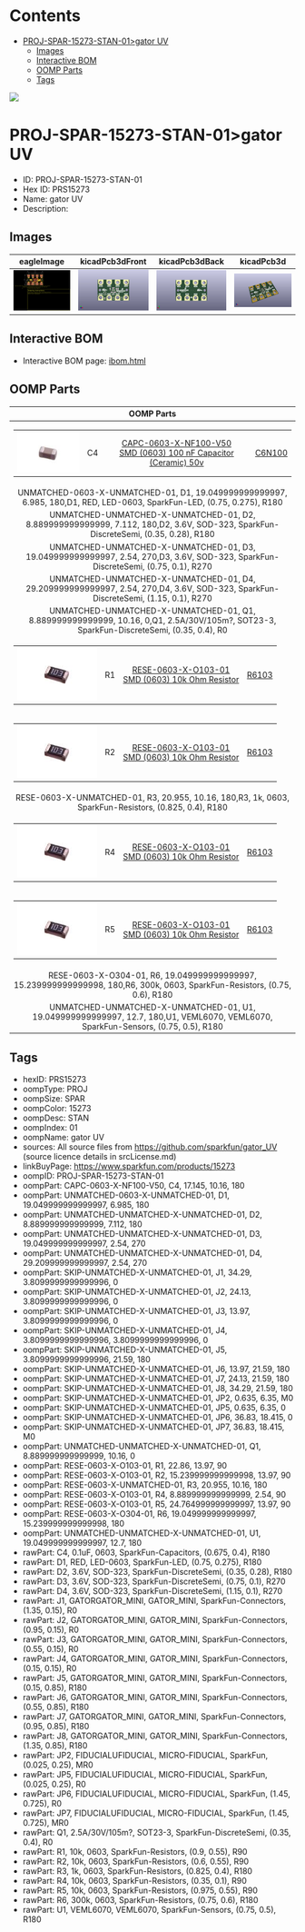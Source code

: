 



Contents
========

* [PROJ-SPAR-15273-STAN-01>gator UV](#proj-spar-15273-stan-01gator-uv)
	* [Images](#images)
	* [Interactive BOM](#interactive-bom)
	* [OOMP Parts](#oomp-parts)
	* [Tags](#tags)
  
![][im]
# PROJ-SPAR-15273-STAN-01>gator UV

- ID: PROJ-SPAR-15273-STAN-01
- Hex ID: PRS15273
- Name: gator UV
- Description: 

## Images
  
  

|eagleImage|kicadPcb3dFront|kicadPcb3dBack|kicadPcb3d|
| :---: | :---: | :---: | :---: |
|[![eagleImage](eagleImage_140.png)](eagleImage_600.png)|[![kicadPcb3dFront](kicadPcb3dFront_140.png)](kicadPcb3dFront_600.png)|[![kicadPcb3dBack](kicadPcb3dBack_140.png)](kicadPcb3dBack_600.png)|[![kicadPcb3d](kicadPcb3d_140.png)](kicadPcb3d_600.png)|

## Interactive BOM

- Interactive BOM page: [ibom.html](kicad/bom/ibom.html)

## OOMP Parts
  

|OOMP Parts|
| :---: |
|<table><tr><td>![CAPC-0603-X-NF100-V50](https://raw.githubusercontent.com/oomlout/oomlout_OOMP_parts/main/CAPC-0603-X-NF100-V50/image_140.jpg)</td><td> C4</td><td>[CAPC-0603-X-NF100-V50<br>SMD (0603) 100 nF Capacitor (Ceramic) 50v](https://github.com/oomlout/oomlout_OOMP_parts/tree/main/CAPC-0603-X-NF100-V50/)</td><td>[C6N100](https://github.com/oomlout/oomlout_OOMP_parts/tree/main/CAPC-0603-X-NF100-V50/)</td></tr></table>|
|UNMATCHED-0603-X-UNMATCHED-01, D1, 19.049999999999997, 6.985, 180,D1, RED, LED-0603, SparkFun-LED, (0.75, 0.275), R180|
|UNMATCHED-UNMATCHED-X-UNMATCHED-01, D2, 8.889999999999999, 7.112, 180,D2, 3.6V, SOD-323, SparkFun-DiscreteSemi, (0.35, 0.28), R180|
|UNMATCHED-UNMATCHED-X-UNMATCHED-01, D3, 19.049999999999997, 2.54, 270,D3, 3.6V, SOD-323, SparkFun-DiscreteSemi, (0.75, 0.1), R270|
|UNMATCHED-UNMATCHED-X-UNMATCHED-01, D4, 29.209999999999997, 2.54, 270,D4, 3.6V, SOD-323, SparkFun-DiscreteSemi, (1.15, 0.1), R270|
|UNMATCHED-UNMATCHED-X-UNMATCHED-01, Q1, 8.889999999999999, 10.16, 0,Q1, 2.5A/30V/105m?, SOT23-3, SparkFun-DiscreteSemi, (0.35, 0.4), R0|
|<table><tr><td>![RESE-0603-X-O103-01](https://raw.githubusercontent.com/oomlout/oomlout_OOMP_parts/main/RESE-0603-X-O103-01/image_140.jpg)</td><td> R1</td><td>[RESE-0603-X-O103-01<br>SMD (0603) 10k Ohm Resistor](https://github.com/oomlout/oomlout_OOMP_parts/tree/main/RESE-0603-X-O103-01/)</td><td>[R6103](https://github.com/oomlout/oomlout_OOMP_parts/tree/main/RESE-0603-X-O103-01/)</td></tr></table>|
|<table><tr><td>![RESE-0603-X-O103-01](https://raw.githubusercontent.com/oomlout/oomlout_OOMP_parts/main/RESE-0603-X-O103-01/image_140.jpg)</td><td> R2</td><td>[RESE-0603-X-O103-01<br>SMD (0603) 10k Ohm Resistor](https://github.com/oomlout/oomlout_OOMP_parts/tree/main/RESE-0603-X-O103-01/)</td><td>[R6103](https://github.com/oomlout/oomlout_OOMP_parts/tree/main/RESE-0603-X-O103-01/)</td></tr></table>|
|RESE-0603-X-UNMATCHED-01, R3, 20.955, 10.16, 180,R3, 1k, 0603, SparkFun-Resistors, (0.825, 0.4), R180|
|<table><tr><td>![RESE-0603-X-O103-01](https://raw.githubusercontent.com/oomlout/oomlout_OOMP_parts/main/RESE-0603-X-O103-01/image_140.jpg)</td><td> R4</td><td>[RESE-0603-X-O103-01<br>SMD (0603) 10k Ohm Resistor](https://github.com/oomlout/oomlout_OOMP_parts/tree/main/RESE-0603-X-O103-01/)</td><td>[R6103](https://github.com/oomlout/oomlout_OOMP_parts/tree/main/RESE-0603-X-O103-01/)</td></tr></table>|
|<table><tr><td>![RESE-0603-X-O103-01](https://raw.githubusercontent.com/oomlout/oomlout_OOMP_parts/main/RESE-0603-X-O103-01/image_140.jpg)</td><td> R5</td><td>[RESE-0603-X-O103-01<br>SMD (0603) 10k Ohm Resistor](https://github.com/oomlout/oomlout_OOMP_parts/tree/main/RESE-0603-X-O103-01/)</td><td>[R6103](https://github.com/oomlout/oomlout_OOMP_parts/tree/main/RESE-0603-X-O103-01/)</td></tr></table>|
|RESE-0603-X-O304-01, R6, 19.049999999999997, 15.239999999999998, 180,R6, 300k, 0603, SparkFun-Resistors, (0.75, 0.6), R180|
|UNMATCHED-UNMATCHED-X-UNMATCHED-01, U1, 19.049999999999997, 12.7, 180,U1, VEML6070, VEML6070, SparkFun-Sensors, (0.75, 0.5), R180|

## Tags

- hexID: PRS15273
- oompType: PROJ
- oompSize: SPAR
- oompColor: 15273
- oompDesc: STAN
- oompIndex: 01
- oompName: gator UV
- sources: All source files from https://github.com/sparkfun/gator_UV (source licence details in srcLicense.md)
- linkBuyPage: https://www.sparkfun.com/products/15273
- oompID: PROJ-SPAR-15273-STAN-01
- oompPart: CAPC-0603-X-NF100-V50, C4, 17.145, 10.16, 180
- oompPart: UNMATCHED-0603-X-UNMATCHED-01, D1, 19.049999999999997, 6.985, 180
- oompPart: UNMATCHED-UNMATCHED-X-UNMATCHED-01, D2, 8.889999999999999, 7.112, 180
- oompPart: UNMATCHED-UNMATCHED-X-UNMATCHED-01, D3, 19.049999999999997, 2.54, 270
- oompPart: UNMATCHED-UNMATCHED-X-UNMATCHED-01, D4, 29.209999999999997, 2.54, 270
- oompPart: SKIP-UNMATCHED-X-UNMATCHED-01, J1, 34.29, 3.8099999999999996, 0
- oompPart: SKIP-UNMATCHED-X-UNMATCHED-01, J2, 24.13, 3.8099999999999996, 0
- oompPart: SKIP-UNMATCHED-X-UNMATCHED-01, J3, 13.97, 3.8099999999999996, 0
- oompPart: SKIP-UNMATCHED-X-UNMATCHED-01, J4, 3.8099999999999996, 3.8099999999999996, 0
- oompPart: SKIP-UNMATCHED-X-UNMATCHED-01, J5, 3.8099999999999996, 21.59, 180
- oompPart: SKIP-UNMATCHED-X-UNMATCHED-01, J6, 13.97, 21.59, 180
- oompPart: SKIP-UNMATCHED-X-UNMATCHED-01, J7, 24.13, 21.59, 180
- oompPart: SKIP-UNMATCHED-X-UNMATCHED-01, J8, 34.29, 21.59, 180
- oompPart: SKIP-UNMATCHED-X-UNMATCHED-01, JP2, 0.635, 6.35, M0
- oompPart: SKIP-UNMATCHED-X-UNMATCHED-01, JP5, 0.635, 6.35, 0
- oompPart: SKIP-UNMATCHED-X-UNMATCHED-01, JP6, 36.83, 18.415, 0
- oompPart: SKIP-UNMATCHED-X-UNMATCHED-01, JP7, 36.83, 18.415, M0
- oompPart: UNMATCHED-UNMATCHED-X-UNMATCHED-01, Q1, 8.889999999999999, 10.16, 0
- oompPart: RESE-0603-X-O103-01, R1, 22.86, 13.97, 90
- oompPart: RESE-0603-X-O103-01, R2, 15.239999999999998, 13.97, 90
- oompPart: RESE-0603-X-UNMATCHED-01, R3, 20.955, 10.16, 180
- oompPart: RESE-0603-X-O103-01, R4, 8.889999999999999, 2.54, 90
- oompPart: RESE-0603-X-O103-01, R5, 24.764999999999997, 13.97, 90
- oompPart: RESE-0603-X-O304-01, R6, 19.049999999999997, 15.239999999999998, 180
- oompPart: UNMATCHED-UNMATCHED-X-UNMATCHED-01, U1, 19.049999999999997, 12.7, 180
- rawPart: C4, 0.1uF, 0603, SparkFun-Capacitors, (0.675, 0.4), R180
- rawPart: D1, RED, LED-0603, SparkFun-LED, (0.75, 0.275), R180
- rawPart: D2, 3.6V, SOD-323, SparkFun-DiscreteSemi, (0.35, 0.28), R180
- rawPart: D3, 3.6V, SOD-323, SparkFun-DiscreteSemi, (0.75, 0.1), R270
- rawPart: D4, 3.6V, SOD-323, SparkFun-DiscreteSemi, (1.15, 0.1), R270
- rawPart: J1, GATORGATOR_MINI, GATOR_MINI, SparkFun-Connectors, (1.35, 0.15), R0
- rawPart: J2, GATORGATOR_MINI, GATOR_MINI, SparkFun-Connectors, (0.95, 0.15), R0
- rawPart: J3, GATORGATOR_MINI, GATOR_MINI, SparkFun-Connectors, (0.55, 0.15), R0
- rawPart: J4, GATORGATOR_MINI, GATOR_MINI, SparkFun-Connectors, (0.15, 0.15), R0
- rawPart: J5, GATORGATOR_MINI, GATOR_MINI, SparkFun-Connectors, (0.15, 0.85), R180
- rawPart: J6, GATORGATOR_MINI, GATOR_MINI, SparkFun-Connectors, (0.55, 0.85), R180
- rawPart: J7, GATORGATOR_MINI, GATOR_MINI, SparkFun-Connectors, (0.95, 0.85), R180
- rawPart: J8, GATORGATOR_MINI, GATOR_MINI, SparkFun-Connectors, (1.35, 0.85), R180
- rawPart: JP2, FIDUCIALUFIDUCIAL, MICRO-FIDUCIAL, SparkFun, (0.025, 0.25), MR0
- rawPart: JP5, FIDUCIALUFIDUCIAL, MICRO-FIDUCIAL, SparkFun, (0.025, 0.25), R0
- rawPart: JP6, FIDUCIALUFIDUCIAL, MICRO-FIDUCIAL, SparkFun, (1.45, 0.725), R0
- rawPart: JP7, FIDUCIALUFIDUCIAL, MICRO-FIDUCIAL, SparkFun, (1.45, 0.725), MR0
- rawPart: Q1, 2.5A/30V/105m?, SOT23-3, SparkFun-DiscreteSemi, (0.35, 0.4), R0
- rawPart: R1, 10k, 0603, SparkFun-Resistors, (0.9, 0.55), R90
- rawPart: R2, 10k, 0603, SparkFun-Resistors, (0.6, 0.55), R90
- rawPart: R3, 1k, 0603, SparkFun-Resistors, (0.825, 0.4), R180
- rawPart: R4, 10k, 0603, SparkFun-Resistors, (0.35, 0.1), R90
- rawPart: R5, 10k, 0603, SparkFun-Resistors, (0.975, 0.55), R90
- rawPart: R6, 300k, 0603, SparkFun-Resistors, (0.75, 0.6), R180
- rawPart: U1, VEML6070, VEML6070, SparkFun-Sensors, (0.75, 0.5), R180



[im]: kicadPcb3d_450.png
